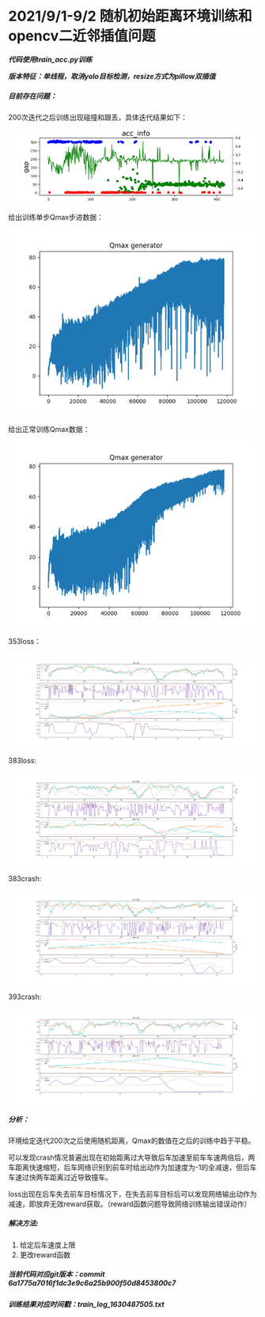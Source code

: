 # 2021/9/1-9/2 随机初始距离环境训练和opencv二近邻插值问题

***代码使用train_acc.py训练***

***版本特征：单线程，取消yolo目标检测，resize方式为pillow双插值***

##### 目前存在问题：

200次迭代之后训练出现碰撞和跟丢，具体迭代结果如下：

![](./随机距离crash.png)

给出训练单步Qmax步进数据：

![](./random_gap.png)

给出正常训练Qmax数据：

![](./Q_max.png)

353loss：

<img src="./353loss.png" style="zoom:80%;" />

383loss:

<img src="./385loss.png" style="zoom: 80%;" />

383crash:

<img src="./383crash.png" style="zoom:80%;" />

393crash:

<img src="./393crash.png" style="zoom:80%;" />

##### 分析：

环境给定迭代200次之后使用随机距离，Qmax的数值在之后的训练中趋于平稳。

可以发现crash情况普遍出现在初始距离过大导致后车加速至前车车速两倍后，两车距离快速缩短，后车网络识别到前车时给出动作为加速度为-1的全减速，但后车车速过快两车距离过近导致撞车。

loss出现在后车失去前车目标情况下，在失去前车目标后可以发现网络输出动作为减速，即放弃无效reward获取。（reward函数问题导致网络训练输出错误动作）

##### 解决方法:

1. 给定后车速度上限
2. 更改reward函数

##### 当前代码对应git版本：commit 6a1775a7016f1dc3e9c6a25b900f50d8453800c7 

##### 训练结果对应时间戳：train_log_1630487505.txt

